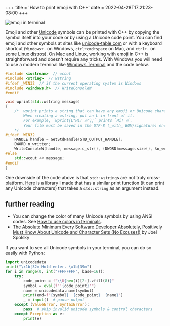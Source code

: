 +++
title = 'How to print emoji with C++'
date = 2022-04-28T17:21:23-08:00
+++

![emoji in terminal](/emoji_in_terminal.png)

Emoji and other [Unicode](https://en.wikipedia.org/wiki/Unicode) symbols can be printed with C++ by copying the symbol itself into your code or by using a Unicode code point. You can find emoji and other symbols at sites like [unicode-table.com](https://unicode-table.com) or with a keyboard shortcut (`Windows+.` on Windows, `ctrl+cmd+space` on Mac, and `ctrl+.` on some Linux distros). On Mac and Linux, working with emoji in C++ is straightforward and doesn't require any tricks. With Windows you will need to use a modern terminal like [Windows Terminal](https://aka.ms/terminal) and the code below.

```cpp
#include <iostream>  // wcout
#include <string>  // wstring
#ifdef _WIN32  // if the current operating system is Windows
#include <windows.h>  // WriteConsoleW
#endif

void wprint(std::wstring message)
{
    /*  wprint prints a string that can have any emoji or Unicode characters.
        When creating a wstring, put an L in front of it.
        For example, `wprint(L"Hi! 🔥");` prints `Hi! 🔥`.
        Your file must be saved in the UTF-8 (_with_ BOM/signature) encoding.
    */
#ifdef _WIN32
    HANDLE handle = GetStdHandle(STD_OUTPUT_HANDLE);
    DWORD n_written;
    WriteConsoleW(handle, message.c_str(), (DWORD)message.size(), &n_written, NULL);
#else
    std::wcout << message;
#endif
}
```

One downside of the code above is that `std::wstring`s are not truly cross-platform. [Here](https://github.com/wheelercj/ynot) is a library I made that has a similar print function (it can print any Unicode characters) that takes a `std::string` as an argument instead.

## further reading

* You can change the color of many Unicode symbols by using ANSI codes. See [How to use colors in terminals](https://blog.chriswheeler.dev/how-to-use-colors-in-terminals).
* [The Absolute Minimum Every Software Developer Absolutely, Positively Must Know About Unicode and Character Sets (No Excuses!)](https://www.joelonsoftware.com/2003/10/08/the-absolute-minimum-every-software-developer-absolutely-positively-must-know-about-Unicode-and-character-sets-no-excuses) by Joel Spolsky

If you want to see all Unicode symbols in your terminal, you can do so easily with Python:

```python
import unicodedata
print("\x1b[32m Hold enter. \x1b[39m")
for i in range(0, int("FFFFFFFF", base=16)):
    try:
        code_point = f"\\U{hex(i)[2:].zfill(8)}"
        symbol = eval(f"'{code_point}'")
        name = unicodedata.name(symbol)
        print(end=f"{symbol}  {code_point}  {name}")
        _ = input()  # pause output
    except (ValueError, SyntaxError):
        pass  # skip invalid unicode symbols & control characters
    except Exception as e:
        print(e)
```
